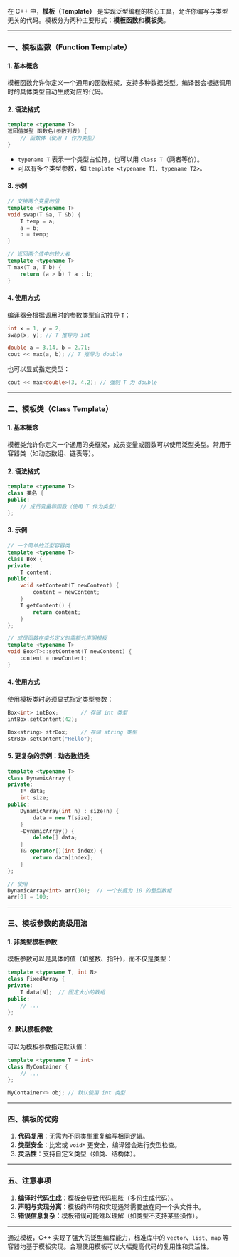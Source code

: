 在 C++ 中，**模板（Template）** 是实现泛型编程的核心工具，允许你编写与类型无关的代码。模板分为两种主要形式：**模板函数**和**模板类**。

---

### **一、模板函数（Function Template）**
#### 1. 基本概念
模板函数允许你定义一个通用的函数框架，支持多种数据类型。编译器会根据调用时的具体类型自动生成对应的代码。

#### 2. 语法格式
```cpp
template <typename T>
返回值类型 函数名(参数列表) {
    // 函数体（使用 T 作为类型）
}
```
- `typename T` 表示一个类型占位符，也可以用 `class T`（两者等价）。
- 可以有多个类型参数，如 `template <typename T1, typename T2>`。

#### 3. 示例
```cpp
// 交换两个变量的值
template <typename T>
void swap(T &a, T &b) {
    T temp = a;
    a = b;
    b = temp;
}

// 返回两个值中的较大者
template <typename T>
T max(T a, T b) {
    return (a > b) ? a : b;
}
```

#### 4. 使用方式
编译器会根据调用时的参数类型自动推导 `T`：
```cpp
int x = 1, y = 2;
swap(x, y); // T 推导为 int

double a = 3.14, b = 2.71;
cout << max(a, b); // T 推导为 double
```

也可以显式指定类型：
```cpp
cout << max<double>(3, 4.2); // 强制 T 为 double
```

---

### **二、模板类（Class Template）**
#### 1. 基本概念
模板类允许你定义一个通用的类框架，成员变量或函数可以使用泛型类型。常用于容器类（如动态数组、链表等）。

#### 2. 语法格式
```cpp
template <typename T>
class 类名 {
public:
    // 成员变量和函数（使用 T 作为类型）
};
```

#### 3. 示例
```cpp
// 一个简单的泛型容器类
template <typename T>
class Box {
private:
    T content;
public:
    void setContent(T newContent) {
        content = newContent;
    }
    T getContent() {
        return content;
    }
};

// 成员函数在类外定义时需额外声明模板
template <typename T>
void Box<T>::setContent(T newContent) {
    content = newContent;
}
```

#### 4. 使用方式
使用模板类时必须显式指定类型参数：
```cpp
Box<int> intBox;       // 存储 int 类型
intBox.setContent(42);

Box<string> strBox;    // 存储 string 类型
strBox.setContent("Hello");
```

#### 5. 更复杂的示例：动态数组类
```cpp
template <typename T>
class DynamicArray {
private:
    T* data;
    int size;
public:
    DynamicArray(int n) : size(n) {
        data = new T[size];
    }
    ~DynamicArray() {
        delete[] data;
    }
    T& operator[](int index) {
        return data[index];
    }
};

// 使用
DynamicArray<int> arr(10);  // 一个长度为 10 的整型数组
arr[0] = 100;
```

---

### **三、模板参数的高级用法**
#### 1. 非类型模板参数
模板参数可以是具体的值（如整数、指针），而不仅是类型：
```cpp
template <typename T, int N>
class FixedArray {
private:
    T data[N];  // 固定大小的数组
public:
    // ...
};
```

#### 2. 默认模板参数
可以为模板参数指定默认值：
```cpp
template <typename T = int>
class MyContainer {
    // ...
};

MyContainer<> obj; // 默认使用 int 类型
```

---

### **四、模板的优势**
1. **代码复用**：无需为不同类型重复编写相同逻辑。
2. **类型安全**：比宏或 `void*` 更安全，编译器会进行类型检查。
3. **灵活性**：支持自定义类型（如类、结构体）。

---

### **五、注意事项**
1. **编译时代码生成**：模板会导致代码膨胀（多份生成代码）。
2. **声明与实现分离**：模板的声明和实现通常需要放在同一个头文件中。
3. **错误信息复杂**：模板错误可能难以理解（如类型不支持某些操作）。

---

通过模板，C++ 实现了强大的泛型编程能力，标准库中的 `vector`、`list`、`map` 等容器均基于模板实现。合理使用模板可以大幅提高代码的复用性和灵活性。